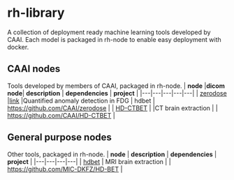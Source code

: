 # rh-library
A collection of deployment ready machine learning tools developed by CAAI. Each model is packaged in rh-node to enable easy deployment with docker.

## CAAI nodes
Tools developed by members of CAAI, packaged in rh-node. 
| **node** |**dicom node**| **description** | **dependencies** | **project** |
|---|---|---|---|---|
| [zerodose](nodes/zerodose) |[link](dicom_nodes/zerodose) |Quantified anomaly detection in FDG | hdbet | https://github.com/CAAI/zerodose |
| [HD-CTBET](nodes/hdctbet) | |CT brain extraction |  | https://github.com/CAAI/HD-CTBET |

## General purpose nodes
Other tools, packaged in rh-node. 
| **node** | **description** | **dependencies** | **project** |
|---|---|---|---|
| [hdbet](nodes/hdbet) | MRI brain extraction |  | https://github.com/MIC-DKFZ/HD-BET |

